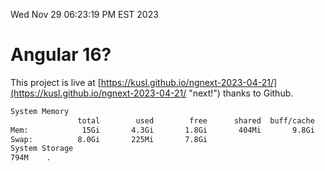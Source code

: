 Wed Nov 29 06:23:19 PM EST 2023

# Angular 16?


This project is live at [https://kusl.github.io/ngnext-2023-04-21/](https://kusl.github.io/ngnext-2023-04-21/ "next!") thanks to Github.

```bash
System Memory
               total        used        free      shared  buff/cache   available
Mem:            15Gi       4.3Gi       1.8Gi       404Mi       9.8Gi        10Gi
Swap:          8.0Gi       225Mi       7.8Gi
System Storage
794M	.
